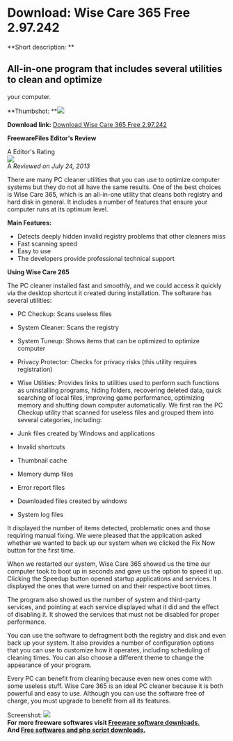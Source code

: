 # Download: Wise Care 365 Free 2.97.242

**Short description: **

## All-in-one program that includes several utilities to clean and optimize
your computer.

  
**Thumbshot: **![](http://www.freewarefiles.com/screenshot/wisecare365_md.jpg)   
  
**Download link:** [Download Wise Care 365 Free 2.97.242](http://freesoftwares.boysofts.com/Wise-Care-365_program_89858.html)  
  

**FreewareFiles Editor's Review**  
  

A Editor's Rating  
![](http://www.freewarefiles.com/images/rating/4.5.gif)  
A _Reviewed on July 24, 2013_  
  
There are many PC cleaner utilities that you can use to optimize computer
systems but they do not all have the same results. One of the best choices is
Wise Care 365, which is an all-in-one utility that cleans both registry and
hard disk in general. It includes a number of features that ensure your
computer runs at its optimum level.

**Main Features:**

  * Detects deeply hidden invalid registry problems that other cleaners miss 
  * Fast scanning speed 
  * Easy to use 
  * The developers provide professional technical support 

**Using Wise Care 265**

The PC cleaner installed fast and smoothly, and we could access it quickly via
the desktop shortcut it created during installation. The software has several
utilities:

  * PC Checkup: Scans useless files 
  * System Cleaner: Scans the registry 
  * System Tuneup: Shows items that can be optimized to optimize computer 
  * Privacy Protector: Checks for privacy risks (this utility requires registration) 
  * Wise Utilities: Provides links to utilities used to perform such functions as uninstalling programs, hiding folders, recovering deleted data, quick searching of local files, improving game performance, optimizing memory and shutting down computer automatically. 
We first ran the PC Checkup utility that scanned for useless files and grouped
them into several categories, including:

  * Junk files created by Windows and applications 
  * Invalid shortcuts 
  * Thumbnail cache 
  * Memory dump files 
  * Error report files 
  * Downloaded files created by windows 
  * System log files 

It displayed the number of items detected, problematic ones and those
requiring manual fixing. We were pleased that the application asked whether we
wanted to back up our system when we clicked the Fix Now button for the first
time.

When we restarted our system, Wise Care 365 showed us the time our computer
took to boot up in seconds and gave us the option to speed it up. Clicking the
Speedup button opened startup applications and services. It displayed the ones
that were turned on and their respective boot times.

The program also showed us the number of system and third-party services, and
pointing at each service displayed what it did and the effect of disabling it.
It showed the services that must not be disabled for proper performance.

You can use the software to defragment both the registry and disk and even
back up your system. It also provides a number of configuration options that
you can use to customize how it operates, including scheduling of cleaning
times. You can also choose a different theme to change the appearance of your
program.

Every PC can benefit from cleaning because even new ones come with some
useless stuff. Wise Care 365 is an ideal PC cleaner because it is both
powerful and easy to use. Although you can use the software free of charge,
you must upgrade to benefit from all its features.

  
  
Screenshot: ![](http://www.freewarefiles.com/screenshot/wisecare365.jpg)  
**For more freeware softwares visit [Freeware software downloads.](http://freesoftwares.boysofts.com/)**   
**And [Free softwares and php script downloads.](http://www.boysofts.com/)**

